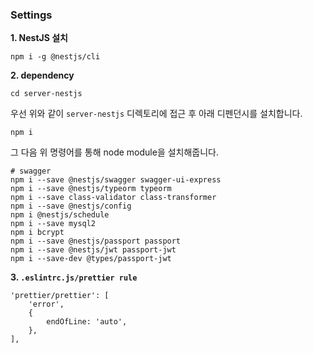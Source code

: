 ### Settings

**1. NestJS 설치**

```
npm i -g @nestjs/cli
```

**2. dependency**

```
cd server-nestjs
```

우선 위와 같이 `server-nestjs` 디렉토리에 접근 후 아래 디펜던시를 설치합니다.

```
npm i
```

그 다음 위 명령어를 통해 node module을 설치해줍니다.

```
# swagger
npm i --save @nestjs/swagger swagger-ui-express
npm i --save @nestjs/typeorm typeorm
npm i --save class-validator class-transformer
npm i --save @nestjs/config
npm i @nestjs/schedule
npm i --save mysql2
npm i bcrypt
npm i --save @nestjs/passport passport
npm i --save @nestjs/jwt passport-jwt
npm i --save-dev @types/passport-jwt
```

**3. `.eslintrc.js/prettier rule`**

```
'prettier/prettier': [
    'error',
    {
        endOfLine: 'auto',
    },
],
```
